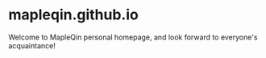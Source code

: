 # mapleqin.github.io
Welcome to MapleQin personal homepage, and look forward to everyone's acquaintance! 
